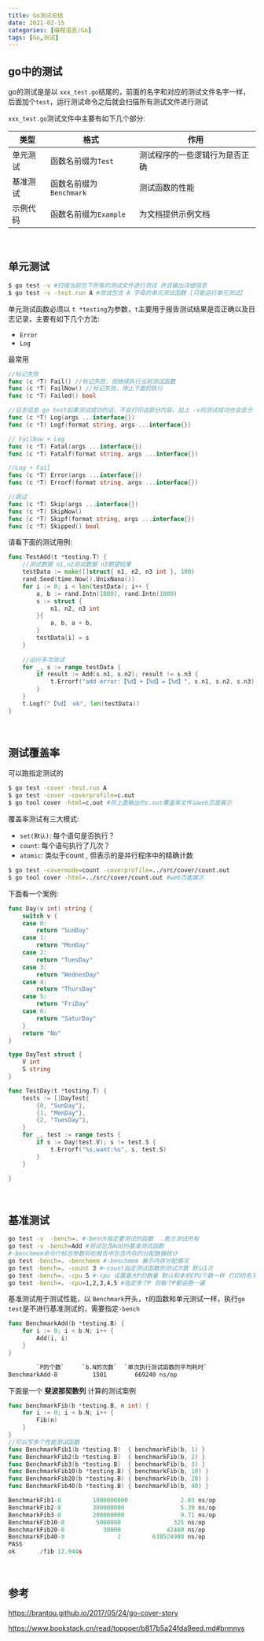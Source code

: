 ```yaml
---
title: Go测试总结
date: 2021-02-15
categories: [编程语言/Go]
tags: [Go,测试]
---
```


## go中的测试

go的测试是是以 `xxx_test.go`结尾的，前面的名字和对应的测试文件名字一样，后面加个`test`，运行测试命令之后就会扫描所有测试文件进行测试

`xxx_test.go`测试文件中主要有如下几个部分:

| 类型     | 格式                    | 作用                           |
| -------- | ----------------------- | ------------------------------ |
| 单元测试 | 函数名前缀为`Test`      | 测试程序的一些逻辑行为是否正确 |
| 基准测试 | 函数名前缀为`Benchmark` | 测试函数的性能                 |
| 示例代码 | 函数名前缀为`Example`   | 为文档提供示例文档             |

​    

## 单元测试

```bash
$ go test -v #扫描当前包下所有的测试文件进行测试 并且输出详细信息
$ go test -v -test.run A #测试包含 A 字母的单元测试函数 [只能运行单元测试]
```

单元测试函数必须以 `t *testing`为参数，`t`主要用于报告测试结果是否正确以及日志记录，主要有如下几个方法: 

- `Error`
- `Log`

最常用

```go
//标记失败
func (c *T) Fail() //标记失败，但继续执行当前测试函数
func (c *T) FailNow() //标记失败，停止下面的执行
func (c *T) Failed() bool

//日志信息 go test如果测试成功的话，不会打印这部分内容，加上 -v则测试成功也会显示
func (c *T) Log(args ...interface{}) 
func (c *T) Logf(format string, args ...interface{})

// FailNow + Log
func (c *T) Fatal(args ...interface{})
func (c *T) Fatalf(format string, args ...interface{})

//Log + Fail
func (c *T) Error(args ...interface{})
func (c *T) Errorf(format string, args ...interface{})

//跳过
func (c *T) Skip(args ...interface{})
func (c *T) SkipNow()
func (c *T) Skipf(format string, args ...interface{})
func (c *T) Skipped() bool
```

请看下面的测试用例:

```go
func TestAdd(t *testing.T) {
    //测试数据 n1,n2测试数据 n3期望结果
	testData := make([]struct{ n1, n2, n3 int }, 100)
	rand.Seed(time.Now().UnixNano())
	for i := 0; i < len(testData); i++ {
		a, b := rand.Intn(1000), rand.Intn(1000)
		s := struct {
			n1, n2, n3 int
		}{
			a, b, a + b,
		}
		testData[i] = s
	}
    
    //运行多次测试
	for _, s := range testData {
		if result := Add(s.n1, s.n2); result != s.n3 {
			t.Errorf("add error:【%d】+【%d】=【%d】", s.n1, s.n2, s.n3)
		}
	}
	t.Logf("【%d】 ok", len(testData))
}
```

​    

## 测试覆盖率

可以跑指定测试的

```bash
$ go test -cover -test.run A
$ go test -cover -coverprofile=c.out
$ go tool cover -html=c.out #将上面输出的c.out覆盖率文件以web页面展示
```

覆盖率测试有三大模式:

- `set(默认)`: 每个语句是否执行？
- `count`: 每个语句执行了几次？
- `atomic`: 类似于count , 但表示的是并行程序中的精确计数

```bash
$ go test -covermode=count -coverprofile=../src/cover/count.out
$ go tool cover -html=../src/cover/count.out #web页面展示
```

下面看一个案例:

```go
func Day(v int) string {
	switch v {
	case 0:
		return "SunDay"
	case 1:
		return "MonDay"
	case 2:
		return "TuesDay"
	case 3:
		return "WednesDay"
	case 4:
		return "ThursDay"
	case 5:
		return "FriDay"
	case 6:
		return "SaturDay"
	}
	return "No"
}
```

```go
type DayTest struct {
	V int
	S string
}

func TestDay(t *testing.T) {
	tests := []DayTest{
		{0, "SunDay"},
		{1, "MonDay"},
		{2, "TuesDay"},
	}
	for _, test := range tests {
		if s := Day(test.V); s != test.S {
			t.Errorf("%s,want:%s", s, test.S)
		}
	}

}
```

​    

## 基准测试

```bash
go test -v  -bench=. #-bench指定要测试的函数  .表示测试所有
go test -v -bench=Add #测试包含Add的基准测试函数
#-benchmem命令行标志参数将在报告中包含内存的分配数据统计
go test -bench=. -benchmem #-benchmem 展示内存分配情况
go test -bench=. -count 3 #-count指定测试函数的测试次数 默认1次
go test -bench=. -cpu 5 #-cpu 设置最大P的数量 默认和本机CPU个数一样 打印的名字后面的数字就是CPU的个数
go test -bench=. -cpu=1,2,3,4,5 #指定多个P 则每个P都会跑一遍
```

基准测试用于测试性能，以 `Benchmark`开头，`t`的函数和单元测试一样，执行`go test`是不进行基准测试的，需要指定`-bench`

```go
func BenchmarkAdd(b *testing.B) {
	for i := 0; i < b.N; i++ {
		Add(i, i)
	}
}
```

```bash
        `P的个数`	   `b.N的次数`  `单次执行测试函数的平均耗时`
BenchmarkAdd-8    	    1501	    669240 ns/op
```

下面是一个 **斐波那契数列** 计算的测试案例

```go    
func benchmarkFib(b *testing.B, n int) {
    for i := 0; i < b.N; i++ {
        Fib(n)
    }
}
//可以写多个性能测试函数
func BenchmarkFib1(b *testing.B)  { benchmarkFib(b, 1) }
func BenchmarkFib2(b *testing.B)  { benchmarkFib(b, 2) }
func BenchmarkFib3(b *testing.B)  { benchmarkFib(b, 3) }
func BenchmarkFib10(b *testing.B) { benchmarkFib(b, 10) }
func BenchmarkFib20(b *testing.B) { benchmarkFib(b, 20) }
func BenchmarkFib40(b *testing.B) { benchmarkFib(b, 40) }
```

```go
BenchmarkFib1-8         1000000000               2.03 ns/op
BenchmarkFib2-8         300000000                5.39 ns/op
BenchmarkFib3-8         200000000                9.71 ns/op
BenchmarkFib10-8         5000000               325 ns/op
BenchmarkFib20-8           30000             42460 ns/op
BenchmarkFib40-8               2         638524980 ns/op
PASS
ok      ./fib 12.944s
```

​    

## 参考

https://brantou.github.io/2017/05/24/go-cover-story

https://www.bookstack.cn/read/topgoer/b817b5a24fda9eed.md#brmnys